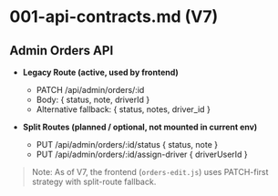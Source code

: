 # 001-api-contracts.md (V7)

## Admin Orders API

- **Legacy Route (active, used by frontend)**
  - PATCH /api/admin/orders/:id
  - Body: { status, note, driverId }
  - Alternative fallback: { status, notes, driver_id }

- **Split Routes (planned / optional, not mounted in current env)**
  - PUT /api/admin/orders/:id/status { status, note }
  - PUT /api/admin/orders/:id/assign-driver { driverUserId }

> Note: As of V7, the frontend (`orders-edit.js`) uses PATCH-first strategy with split-route fallback.
